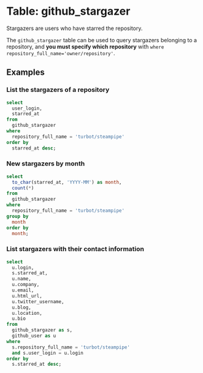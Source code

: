 # Table: github_stargazer

Stargazers are users who have starred the repository.

The `github_stargazer` table can be used to query stargazers belonging to a repository, and **you must specify which repository** with `where repository_full_name='owner/repository'`.

## Examples

### List the stargazers of a repository

```sql
select
  user_login,
  starred_at
from
  github_stargazer
where
  repository_full_name = 'turbot/steampipe'
order by
  starred_at desc;
```

### New stargazers by month

```sql
select
  to_char(starred_at, 'YYYY-MM') as month,
  count(*)
from
  github_stargazer
where
  repository_full_name = 'turbot/steampipe'
group by
  month
order by
  month;
```

### List stargazers with their contact information

```sql
select
  u.login,
  s.starred_at,
  u.name,
  u.company,
  u.email,
  u.html_url,
  u.twitter_username,
  u.blog,
  u.location,
  u.bio
from
  github_stargazer as s,
  github_user as u
where
  s.repository_full_name = 'turbot/steampipe'
  and s.user_login = u.login
order by
  s.starred_at desc;
```
